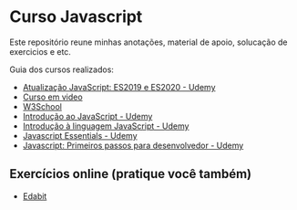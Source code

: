 # Curso Javascript
Este repositório reune minhas anotações, material de apoio, solucação de exercicios e etc.

Guia dos cursos realizados:
* [Atualização JavaScript: ES2019 e ES2020 - Udemy](https://www.udemy.com/share/108T8Q3@UQTSfbUJFwNQZDl4LRFRk9ex_rpVVVn4LDo2K__O7e5dnl7ir_qnJFLs7dSaitDz/)
* [Curso em video](https://www.cursoemvideo.com/curso/javascript/)
* [W3School](https://www.w3schools.com/js/default.asp)
* [Introdução ao JavaScript - Udemy](https://www.udemy.com/share/101vXu3@asgCaX8Zl3YoNKH4nEB_0qBNDm3r4qiYTD9i4Qy_c_espHXHr8OHTVWLoyBWCVKM/)
* [Introdução à linguagem JavaScript - Udemy](https://www.udemy.com/share/101rIG3@LcnFSC3Ckso9h3wJ1AzA-G4edJmmJj5aPMBr7Y-hfNCbPVJgmuaqf1XDGWjpw2Ne/)
* [Javascript Essentials - Udemy](https://www.udemy.com/share/101tzo3@7h3RHVQrw2SownUw0Bn-UGArj0mk200DLbPSt1fpiucKLnHN17_IviMWdMDdxrNj/)
* [Javascript: Primeiros passos para desenvolvedor - Udemy](https://www.udemy.com/share/105XP83@AvY5frajSZIdPp1NxbNrKvemUJv5eI7fNYD_hVxy70HCSe8-OZLbyYKAEv7Hbyi4/)


## Exercícios online (pratique você também)
* [Edabit](https://edabit.com/user/XFbZK5WavF5sezB6R)
